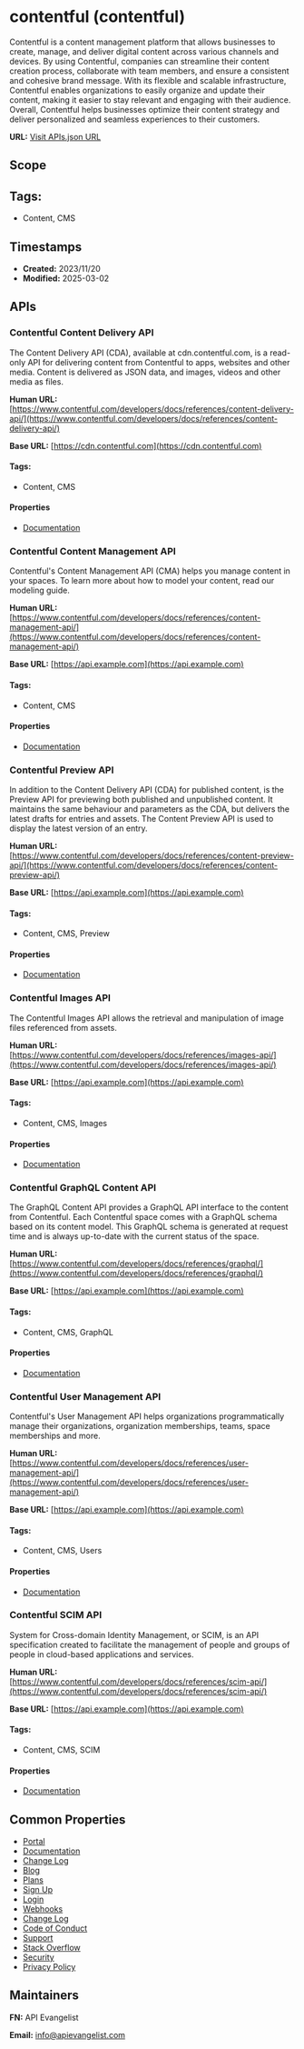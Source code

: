 # contentful (contentful)
Contentful is a content management platform that allows businesses to create, manage, and deliver digital content across various channels and devices. By using Contentful, companies can streamline their content creation process, collaborate with team members, and ensure a consistent and cohesive brand message. With its flexible and scalable infrastructure, Contentful enables organizations to easily organize and update their content, making it easier to stay relevant and engaging with their audience. Overall, Contentful helps businesses optimize their content strategy and deliver personalized and seamless experiences to their customers.

**URL:** [Visit APIs.json URL](https://raw.githubusercontent.com/apis-json/artisanal/main/apis/contentful.yml)

## Scope


## Tags:

 - Content, CMS

## Timestamps

- **Created:** 2023/11/20 
- **Modified:** 2025-03-02 

## APIs

### Contentful Content Delivery API
The Content Delivery API (CDA), available at cdn.contentful.com, is a read-only API for delivering content from Contentful to apps, websites and other media. Content is delivered as JSON data, and images, videos and other media as files.

**Human URL:** [https://www.contentful.com/developers/docs/references/content-delivery-api/](https://www.contentful.com/developers/docs/references/content-delivery-api/)

**Base URL:** [https://cdn.contentful.com](https://cdn.contentful.com)


#### Tags:

 - Content, CMS

#### Properties

- [Documentation](https://www.contentful.com/developers/docs/references/content-delivery-api/)
### Contentful Content Management API
Contentful's Content Management API (CMA) helps you manage content in your spaces. To learn more about how to model your content, read our modeling guide.

**Human URL:** [https://www.contentful.com/developers/docs/references/content-management-api/](https://www.contentful.com/developers/docs/references/content-management-api/)

**Base URL:** [https://api.example.com](https://api.example.com)


#### Tags:

 - Content, CMS

#### Properties

- [Documentation](https://www.contentful.com/developers/docs/references/content-management-api/)
### Contentful Preview API
In addition to the Content Delivery API (CDA) for published content, is the Preview API for previewing both published and unpublished content. It maintains the same behaviour and parameters as the CDA, but delivers the latest drafts for entries and assets. The Content Preview API is used to display the latest version of an entry.

**Human URL:** [https://www.contentful.com/developers/docs/references/content-preview-api/](https://www.contentful.com/developers/docs/references/content-preview-api/)

**Base URL:** [https://api.example.com](https://api.example.com)


#### Tags:

 - Content, CMS, Preview

#### Properties

- [Documentation](https://www.contentful.com/developers/docs/references/content-preview-api/)
### Contentful Images API
The Contentful Images API allows the retrieval and manipulation of image files referenced from assets.

**Human URL:** [https://www.contentful.com/developers/docs/references/images-api/](https://www.contentful.com/developers/docs/references/images-api/)

**Base URL:** [https://api.example.com](https://api.example.com)


#### Tags:

 - Content, CMS, Images

#### Properties

- [Documentation](https://www.contentful.com/developers/docs/references/images-api/)
### Contentful GraphQL Content API
The GraphQL Content API provides a GraphQL API interface to the content from Contentful. Each Contentful space comes with a GraphQL schema based on its content model. This GraphQL schema is generated at request time and is always up-to-date with the current status of the space.

**Human URL:** [https://www.contentful.com/developers/docs/references/graphql/](https://www.contentful.com/developers/docs/references/graphql/)

**Base URL:** [https://api.example.com](https://api.example.com)


#### Tags:

 - Content, CMS, GraphQL

#### Properties

- [Documentation](https://www.contentful.com/developers/docs/references/graphql/)
### Contentful User Management API
Contentful's User Management API helps organizations programmatically manage their organizations, organization memberships, teams, space memberships and more.

**Human URL:** [https://www.contentful.com/developers/docs/references/user-management-api/](https://www.contentful.com/developers/docs/references/user-management-api/)

**Base URL:** [https://api.example.com](https://api.example.com)


#### Tags:

 - Content, CMS, Users

#### Properties

- [Documentation](https://www.contentful.com/developers/docs/references/user-management-api/)
### Contentful SCIM API
System for Cross-domain Identity Management, or SCIM, is an API specification created to facilitate the management of people and groups of people in cloud-based applications and services.

**Human URL:** [https://www.contentful.com/developers/docs/references/scim-api/](https://www.contentful.com/developers/docs/references/scim-api/)

**Base URL:** [https://api.example.com](https://api.example.com)


#### Tags:

 - Content, CMS, SCIM

#### Properties

- [Documentation](https://www.contentful.com/developers/docs/references/scim-api/)

## Common Properties

- [Portal](https://www.contentful.com/developers/)
- [Documentation](https://www.contentful.com/developers/docs/)
- [Change Log](https://www.contentful.com/developers/changelog/)
- [Blog](https://www.contentful.com/blog/category/guides/)
- [Plans](https://www.contentful.com/pricing/)
- [Sign Up](https://www.contentful.com/sign-up/#small)
- [Login](https://be.contentful.com/login)
- [Webhooks](https://www.contentful.com/faq/webhooks/)
- [Change Log](https://www.contentful.com/developers/changelog/)
- [Code of Conduct](https://www.contentful.com/developers/code-of-conduct/)
- [Support](https://www.contentful.com/support/)
- [Stack Overflow](http://stackoverflow.com/questions/tagged/contentful?sort=newest)
- [Security](https://www.contentful.com/security/)
- [Privacy Policy](https://www.contentful.com/legal/privacy-at-contentful/privacy-notice/)

## Maintainers

**FN:** API Evangelist

**Email:** info@apievangelist.com

